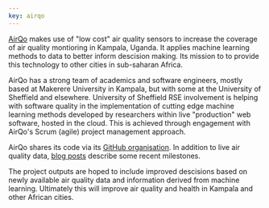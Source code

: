 ```yaml
---
key: airqo
---
```


[AirQo](https://www.airqo.net) makes use of "low cost" air quality sensors to increase the coverage of air quality montioring in Kampala, Uganda. It applies machine learning methods to data to better inform descision making. Its mission to to provide this technology to other cities in sub-saharan Africa.

AirQo has a strong team of academics and software engineers, mostly based at Makerere University in Kampala, but with some at the University of Sheffield and elsewhere. University of Sheffield RSE involvement is helping with software quality in the implementation of cutting edge machine learning methods developed by researchers within live "production" web software, hosted in the cloud. This is achieved through engagement with AirQo's Scrum (agile) project management approach.

AirQo shares its code via its [GitHub organisation](https://github.com/airqo-platform). In addition to live air quality data, [blog posts](https://www.airqo.net/blog) describe some recent milestones.

The project outputs are hoped to include improved descisions based on newly available air quality data and information derived from machine learning. Ultimately this will improve air quality and health in Kampala and other African cities.